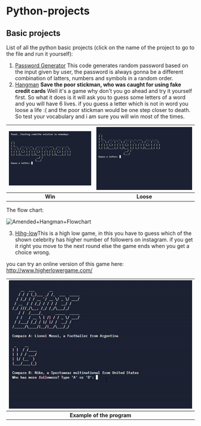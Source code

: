 # Python-projects
## Basic projects 
List of all the python basic projects (click on the name of the project to go to the file and run it yourself): 
1) [Password Generator](https://replit.com/@preetpalsinghsp/password-generator-start#Password%20Generator.py)
This code generates random password based on the input given by user, the password is always gonna be a different combination of latters, numbers and symbols in a random order.
2) [Hangman](https://replit.com/@preetpalsinghsp/Hangman)
**Save the poor stickman, who was caught for using fake credit cards**
Well it's a game why don't you go ahead and try it yourself first. So what it does is it will ask you to guess some letters of a word and you will have 6 lives. if you guess a letter which is not in word you loose a life :( and the poor stickman would be one step closer to death. So test your vocabulary and i am sure you will win most of the times.

| ![](images/win.gif) | ![](images/loose.gif) |
|:--:| :--:|
| **Win** | **Loose** |

The flow chart:

<img width="498" alt="Amended+Hangman+Flowchart" src="https://user-images.githubusercontent.com/38079818/140611715-b4b6491f-df07-491b-aa03-2ef57383803a.png">


3) [Hihg-low](https://replit.com/@preetpalsinghsp/higher-lower-start#main.py)This is a high low game, in this you have to guess which of the shown celebrity has higher number of followers on instagram. if you get it right you move to the next round else the game ends when you get a choice wrong.

you can try an online version of this game here:
http://www.higherlowergame.com/

| ![](images/winhigh.gif) |
|:--:|
| **Example of the program** |


